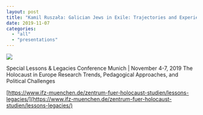 ```yaml
---
layout: post
title: "Kamil Ruszała: Galician Jews in Exile: Trajectories and Experience of Refugeedom during the WWI"
date: 2019-11-07
categories: 
  - "all"
  - "presentations"
---
```


![](../../../../assets/images/Ruszala.png)

Special Lessons & Legacies Conference Munich | November 4-7, 2019 The Holocaust in Europe Research Trends, Pedagogical Approaches, and Political Challenges

[https://www.ifz-muenchen.de/zentrum-fuer-holocaust-studien/lessons-legacies/](https://www.ifz-muenchen.de/zentrum-fuer-holocaust-studien/lessons-legacies/)
